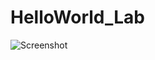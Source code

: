 # HelloWorld_Lab
![Screenshot](https://github.com/leonikaandreeva96/HelloWorld_Lab/tree/master/pictures/Screen.png)
